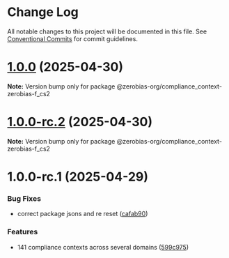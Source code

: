 # Change Log

All notable changes to this project will be documented in this file.
See [Conventional Commits](https://conventionalcommits.org) for commit guidelines.

# [1.0.0](https://github.com/zerobias-org/compliance_context/compare/@zerobias-org/compliance_context-zerobias-f_cs2@1.0.0-rc.2...@zerobias-org/compliance_context-zerobias-f_cs2@1.0.0) (2025-04-30)

**Note:** Version bump only for package @zerobias-org/compliance_context-zerobias-f_cs2





# [1.0.0-rc.2](https://github.com/zerobias-org/compliance_context/compare/@zerobias-org/compliance_context-zerobias-f_cs2@1.0.0-rc.1...@zerobias-org/compliance_context-zerobias-f_cs2@1.0.0-rc.2) (2025-04-30)

**Note:** Version bump only for package @zerobias-org/compliance_context-zerobias-f_cs2





# 1.0.0-rc.1 (2025-04-29)


### Bug Fixes

* correct package jsons and re reset ([cafab90](https://github.com/zerobias-org/compliance_context/commit/cafab90b3771e45ffeefa4ea2dca415266baa99f))


### Features

* 141 compliance contexts across several domains ([599c975](https://github.com/zerobias-org/compliance_context/commit/599c975fcf3da5bbfffe4113c7f5f793e5231e68))
